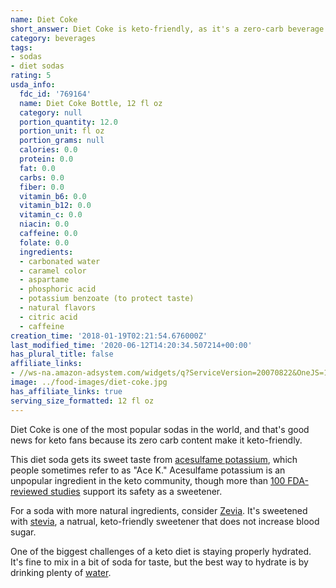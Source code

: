 ```yaml
---
name: Diet Coke
short_answer: Diet Coke is keto-friendly, as it's a zero-carb beverage.
category: beverages
tags:
- sodas
- diet sodas
rating: 5
usda_info:
  fdc_id: '769164'
  name: Diet Coke Bottle, 12 fl oz
  category: null
  portion_quantity: 12.0
  portion_unit: fl oz
  portion_grams: null
  calories: 0.0
  protein: 0.0
  fat: 0.0
  carbs: 0.0
  fiber: 0.0
  vitamin_b6: 0.0
  vitamin_b12: 0.0
  vitamin_c: 0.0
  niacin: 0.0
  caffeine: 0.0
  folate: 0.0
  ingredients:
  - carbonated water
  - caramel color
  - aspartame
  - phosphoric acid
  - potassium benzoate (to protect taste)
  - natural flavors
  - citric acid
  - caffeine
creation_time: '2018-01-19T02:21:54.676000Z'
last_modified_time: '2020-06-12T14:20:34.507214+00:00'
has_plural_title: false
affiliate_links:
- //ws-na.amazon-adsystem.com/widgets/q?ServiceVersion=20070822&OneJS=1&Operation=GetAdHtml&MarketPlace=US&source=ss&ref=as_ss_li_til&ad_type=product_link&tracking_id=isitketo-20&language=en_US&marketplace=amazon&region=US&placement=B07H5VFMNX&asins=B07H5VFMNX&linkId=413f1c5aeec7efbd440581b6b95ac01c&show_border=true&link_opens_in_new_window=true
image: ../food-images/diet-coke.jpg
has_affiliate_links: true
serving_size_formatted: 12 fl oz
---
```

Diet Coke is one of the most popular sodas in the world, and that's good news for keto fans because its zero carb content make it keto-friendly.

This diet soda gets its sweet taste from [acesulfame potassium](/acesulfame-potassium), which people sometimes refer to as "Ace K." Acesulfame potassium is an unpopular ingredient in the keto community, though more than [100 FDA-reviewed studies](https://www.fda.gov/food/food-additives-petitions/additional-information-about-high-intensity-sweeteners-permitted-use-food-united-states) support its safety as a sweetener.

For a soda with more natural ingredients, consider [Zevia](/zevia-soda). It's sweetened with [stevia](/stevia), a natrual, keto-friendly sweetener that does not increase blood sugar.

One of the biggest challenges of a keto diet is staying properly hydrated. It's fine to mix in a bit of soda for taste, but the best way to hydrate is by drinking plenty of [water](/water).
